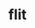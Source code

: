 ---
title: "flit"
layout: cache
categories: [package, develop-2024-05-12]
meta: {"versions": ["2.1.0"], "compilers": ["cce@=15.0.1", "gcc@=11.4.0", "gcc@=9.4.0", "oneapi@=2024.0.0"], "oss": ["rhel8", "ubuntu20.04", "ubuntu22.04"], "platforms": ["linux"], "targets": ["neoverse_v1", "neoverse_v2", "ppc64le", "x86_64_v3", "zen4"], "stacks": ["e4s", "e4s-cray-rhel", "e4s-neoverse-v2", "e4s-neoverse_v1", "e4s-oneapi", "e4s-power", "root"], "num_specs": 6, "num_specs_by_stack": {"root": 6, "e4s-cray-rhel": 1, "e4s-power": 1, "e4s-neoverse_v1": 1, "e4s-neoverse-v2": 1, "e4s": 1, "e4s-oneapi": 1}}
spec_details: [{"hash": "pqtejw4j665tqzfhxlksck6742mk2hou", "compiler": "cce@=15.0.1", "versions": ["2.1.0"], "os": "rhel8", "platform": "linux", "target": "zen4", "variants": ["build_system=makefile"], "stacks": ["root", "e4s-cray-rhel"], "size": "-", "tarball": "https://binaries.spack.io/releases/develop-2024-05-12/build_cache/linux-rhel8-zen4/cce-15.0.1/flit-2.1.0/linux-rhel8-zen4-cce-15.0.1-flit-2.1.0-pqtejw4j665tqzfhxlksck6742mk2hou.spack"}, {"hash": "ngfo36na3elepgolzzm6xgl2f3jjuy3v", "compiler": "gcc@=9.4.0", "versions": ["2.1.0"], "os": "ubuntu20.04", "platform": "linux", "target": "ppc64le", "variants": ["build_system=makefile"], "stacks": ["e4s-power", "root"], "size": "-", "tarball": "https://binaries.spack.io/releases/develop-2024-05-12/build_cache/linux-ubuntu20.04-ppc64le/gcc-9.4.0/flit-2.1.0/linux-ubuntu20.04-ppc64le-gcc-9.4.0-flit-2.1.0-ngfo36na3elepgolzzm6xgl2f3jjuy3v.spack"}, {"hash": "lgl2qmvev2h6gpgqe7v4gfctih35xdb5", "compiler": "gcc@=11.4.0", "versions": ["2.1.0"], "os": "ubuntu22.04", "platform": "linux", "target": "neoverse_v1", "variants": ["build_system=makefile"], "stacks": ["root", "e4s-neoverse_v1"], "size": "-", "tarball": "https://binaries.spack.io/releases/develop-2024-05-12/build_cache/linux-ubuntu22.04-neoverse_v1/gcc-11.4.0/flit-2.1.0/linux-ubuntu22.04-neoverse_v1-gcc-11.4.0-flit-2.1.0-lgl2qmvev2h6gpgqe7v4gfctih35xdb5.spack"}, {"hash": "vtuw2p6bysz5u7kbyonbmavtng7yk74m", "compiler": "gcc@=11.4.0", "versions": ["2.1.0"], "os": "ubuntu22.04", "platform": "linux", "target": "neoverse_v2", "variants": ["build_system=makefile"], "stacks": ["root", "e4s-neoverse-v2"], "size": "-", "tarball": "https://binaries.spack.io/releases/develop-2024-05-12/build_cache/linux-ubuntu22.04-neoverse_v2/gcc-11.4.0/flit-2.1.0/linux-ubuntu22.04-neoverse_v2-gcc-11.4.0-flit-2.1.0-vtuw2p6bysz5u7kbyonbmavtng7yk74m.spack"}, {"hash": "fw7jcbcznpf7dqd6paiofqzqtsezcjs3", "compiler": "gcc@=11.4.0", "versions": ["2.1.0"], "os": "ubuntu22.04", "platform": "linux", "target": "x86_64_v3", "variants": ["build_system=makefile"], "stacks": ["e4s", "root"], "size": "-", "tarball": "https://binaries.spack.io/releases/develop-2024-05-12/build_cache/linux-ubuntu22.04-x86_64_v3/gcc-11.4.0/flit-2.1.0/linux-ubuntu22.04-x86_64_v3-gcc-11.4.0-flit-2.1.0-fw7jcbcznpf7dqd6paiofqzqtsezcjs3.spack"}, {"hash": "jejda3zc6pv7wz3ns2orxdntu5etwpq7", "compiler": "oneapi@=2024.0.0", "versions": ["2.1.0"], "os": "ubuntu22.04", "platform": "linux", "target": "x86_64_v3", "variants": ["build_system=makefile"], "stacks": ["root", "e4s-oneapi"], "size": "-", "tarball": "https://binaries.spack.io/releases/develop-2024-05-12/build_cache/linux-ubuntu22.04-x86_64_v3/oneapi-2024.0.0/flit-2.1.0/linux-ubuntu22.04-x86_64_v3-oneapi-2024.0.0-flit-2.1.0-jejda3zc6pv7wz3ns2orxdntu5etwpq7.spack"}]
---